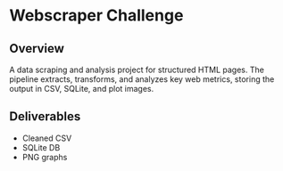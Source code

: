 # Webscraper Challenge

## Overview
A data scraping and analysis project for structured HTML pages. The pipeline extracts, transforms, and analyzes key web metrics, storing the output in CSV, SQLite, and plot images.


## Deliverables
- Cleaned CSV
- SQLite DB
- PNG graphs
